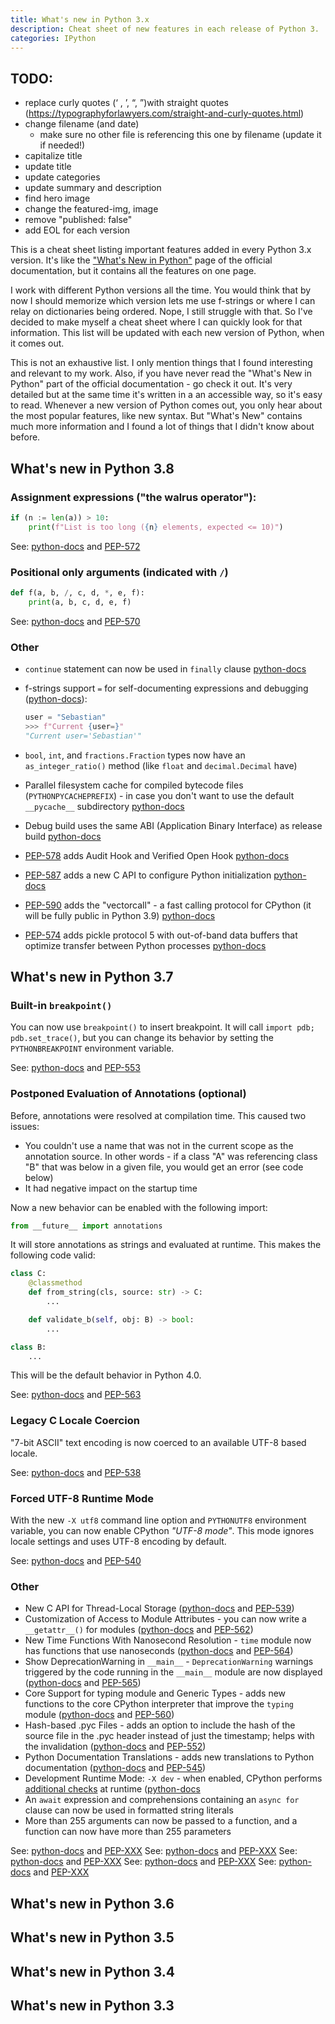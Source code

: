 ```yaml
---
title: What's new in Python 3.x
description: Cheat sheet of new features in each release of Python 3.
categories: IPython
---
```


## TODO:

* replace curly quotes (‘ , ’, “, ”)with straight quotes (https://typographyforlawyers.com/straight-and-curly-quotes.html)
* change filename (and date)
  * make sure no other file is referencing this one by filename (update it if needed!)
* capitalize title
* update title
* update categories
* update summary and description
* find hero image
* change the featured-img, image
* remove "published: false"
* add EOL for each version

<!-- https://github.com/jugmac00/python-version-cheat-sheet/blob/master/README.md  -->

This is a cheat sheet listing important features added in every Python 3.x version. It's like the ["What's New in Python"](https://docs.python.org/3/whatsnew/index.html) page of the official documentation, but it contains all the features on one page.

I work with different Python versions all the time. You would think that by now I should memorize which version lets me use f-strings or where I can relay on dictionaries being ordered. Nope, I still struggle with that. So I've decided to make myself a cheat sheet where I can quickly look for that information. This list will be updated with each new version of Python, when it comes out.

This is not an exhaustive list. I only mention things that I found interesting and relevant to my work. Also, if you have never read the "What's New in Python" part of the official documentation - go check it out. It's very detailed but at the same time it's written in a an accessible way, so it's easy to read. Whenever a new version of Python comes out, you only hear about the most popular features, like new syntax. But "What's New" contains much more information and I found a lot of things that I didn't know about before.

## What's new in Python 3.8

### Assignment expressions ("the walrus operator"):

```python
if (n := len(a)) > 10:
    print(f"List is too long ({n} elements, expected <= 10)")
```
See: [python-docs](https://docs.python.org/3/whatsnew/3.8.html#assignment-expressions) and [PEP-572](https://www.python.org/dev/peps/pep-0572/)

### Positional only arguments (indicated with `/`)

```python
def f(a, b, /, c, d, *, e, f):
    print(a, b, c, d, e, f)
```
See: [python-docs](https://docs.python.org/3/whatsnew/3.8.html#positional-only-parameters) and [PEP-570](https://www.python.org/dev/peps/pep-0570/)

### Other

* `continue` statement can now be used in `finally` clause [python-docs](https://docs.python.org/3/whatsnew/3.8.html#other-language-changes)
* f-strings support `=` for self-documenting expressions and debugging ([python-docs](https://docs.python.org/3/whatsnew/3.8.html#f-strings-support-for-self-documenting-expressions-and-debugging)):

    ```python
    user = "Sebastian"
    >>> f"Current {user=}"
    "Current user='Sebastian'"
    ```
* `bool`, `int`, and `fractions.Fraction` types now have an `as_integer_ratio()` method (like `float` and `decimal.Decimal` have)
* Parallel filesystem cache for compiled bytecode files (`PYTHONPYCACHEPREFIX`) - in case you don't want to use the default `__pycache__` subdirectory [python-docs](https://docs.python.org/3/whatsnew/3.8.html#parallel-filesystem-cache-for-compiled-bytecode-files)
* Debug build uses the same ABI (Application Binary Interface) as release build [python-docs](https://docs.python.org/3/whatsnew/3.8.html#debug-build-uses-the-same-abi-as-release-build)
* [PEP-578](https://www.python.org/dev/peps/pep-0578/) adds Audit Hook and Verified Open Hook [python-docs](https://docs.python.org/3/whatsnew/3.8.html#positional-only-parameters) 
* [PEP-587](https://www.python.org/dev/peps/pep-0587/) adds a new C API to configure Python initialization [python-docs](https://docs.python.org/3/whatsnew/3.8.html#pep-587-python-initialization-configuration) 
* [PEP-590](https://www.python.org/dev/peps/pep-0590/) adds the "vectorcall" - a fast calling protocol for CPython (it will be fully public in Python 3.9) [python-docs](https://docs.python.org/3/whatsnew/3.8.html#vectorcall-a-fast-calling-protocol-for-cpython) 
* [PEP-574](https://www.python.org/dev/peps/pep-0574/) adds pickle protocol 5 with out-of-band data buffers that optimize transfer between Python processes [python-docs](https://docs.python.org/3/whatsnew/3.8.html#pickle-protocol-5-with-out-of-band-data-buffers) 



## What's new in Python 3.7

### Built-in `breakpoint()`

You can now use `breakpoint()` to insert breakpoint. It will call `import pdb; pdb.set_trace()`, but you can change its behavior by setting the `PYTHONBREAKPOINT` environment variable.

See: [python-docs](https://docs.python.org/3/whatsnew/3.7.html#pep-553-built-in-breakpoint) and [PEP-553](https://www.python.org/dev/peps/pep-0553/)


### Postponed Evaluation of Annotations (optional)

Before, annotations were resolved at compilation time. This caused two issues:

* You couldn't use a name that was not in the current scope as the annotation source. In other words - if a class "A" was referencing class "B" that was below in a given file, you would get an error (see code below)
* It had negative impact on the startup time

Now a new behavior can be enabled with the following import:

```python
from __future__ import annotations
```

It will store annotations as strings and evaluated at runtime. This makes the following code valid:

```python
class C:
    @classmethod
    def from_string(cls, source: str) -> C:
        ...

    def validate_b(self, obj: B) -> bool:
        ...

class B:
    ...
```

This will be the default behavior in Python 4.0.

See: [python-docs](https://docs.python.org/3/whatsnew/3.7.html#pep-563-postponed-evaluation-of-annotations) and [PEP-563](https://www.python.org/dev/peps/pep-0563)

### Legacy C Locale Coercion

"7-bit ASCII" text encoding is now coerced to an available UTF-8 based locale.

See: [python-docs](https://docs.python.org/3/whatsnew/3.7.html#pep-538-legacy-c-locale-coercion) and [PEP-538](https://www.python.org/dev/peps/pep-0538/)

### Forced UTF-8 Runtime Mode

With the new `-X utf8` command line option and `PYTHONUTF8` environment variable, you can now enable CPython *"UTF-8 mode"*. This mode ignores locale settings and uses UTF-8 encoding by default.

See: [python-docs](https://docs.python.org/3/whatsnew/3.7.html#pep-540-forced-utf-8-runtime-mode) and [PEP-540](https://www.python.org/dev/peps/pep-0540/)

### Other

* New C API for Thread-Local Storage ([python-docs](https://docs.python.org/3/whatsnew/3.7.html#pep-539-new-c-api-for-thread-local-storage) and [PEP-539](https://www.python.org/dev/peps/pep-0539/))
* Customization of Access to Module Attributes - you can now write a `__getattr__()` for modules ([python-docs](https://docs.python.org/3/whatsnew/3.7.html#pep-562-customization-of-access-to-module-attributes) and [PEP-562](https://www.python.org/dev/peps/pep-0562/))
* New Time Functions With Nanosecond Resolution - `time` module now has functions that use nanoseconds ([python-docs](https://docs.python.org/3/whatsnew/3.7.html#pep-564-new-time-functions-with-nanosecond-resolution) and [PEP-564](https://www.python.org/dev/peps/pep-0564/))
* Show DeprecationWarning in `__main__` - `DeprecationWarning` warnings triggered by the code running in the `__main__` module are now displayed ([python-docs](https://docs.python.org/3/whatsnew/3.7.html#pep-565-show-deprecationwarning-in-main) and [PEP-565](https://www.python.org/dev/peps/pep-0565/))
* Core Support for typing module and Generic Types - adds new functions to the core CPython interpreter that improve the `typing` module ([python-docs](https://docs.python.org/3/whatsnew/3.7.html#pep-560-core-support-for-typing-module-and-generic-types) and [PEP-560](https://www.python.org/dev/peps/pep-0560/))
* Hash-based .pyc Files - adds an option to include the hash of the source file in the .pyc header instead of just the timestamp; helps with the invalidation ([python-docs](https://docs.python.org/3/whatsnew/3.7.html#pep-552-hash-based-pyc-files) and [PEP-552](https://www.python.org/dev/peps/pep-0552/))
* Python Documentation Translations - adds new translations to Python documentation ([python-docs](https://docs.python.org/3/whatsnew/3.7.html#pep-545-python-documentation-translations) and [PEP-545](https://www.python.org/dev/peps/pep-0545/))
* Development Runtime Mode: `-X dev` - when enabled, CPython performs [additional checks](https://docs.python.org/3/using/cmdline.html#id5) at runtime ([python-docs](https://docs.python.org/3/whatsnew/3.7.html#development-runtime-mode-x-dev)
* An `await` expression and comprehensions containing an `async for` clause can now be used in formatted string literals
* More than 255 arguments can now be passed to a function, and a function can now have more than 255 parameters


See: [python-docs]() and [PEP-XXX](https://www.python.org/dev/peps/pep-0XXX/)
See: [python-docs]() and [PEP-XXX](https://www.python.org/dev/peps/pep-0XXX/)
See: [python-docs]() and [PEP-XXX](https://www.python.org/dev/peps/pep-0XXX/)
See: [python-docs]() and [PEP-XXX](https://www.python.org/dev/peps/pep-0XXX/)
See: [python-docs]() and [PEP-XXX](https://www.python.org/dev/peps/pep-0XXX/)


## What's new in Python 3.6
## What's new in Python 3.5
## What's new in Python 3.4
## What's new in Python 3.3


